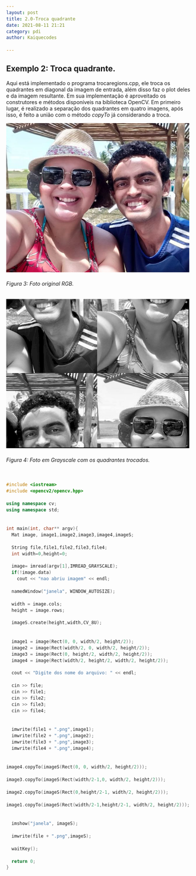 ```yaml
---
layout: post
title: 2.0-Troca quadrante
date: 2021-08-11 21:21
category: pdi
author: Kaiquecodes

---
```



## Exemplo 2: Troca quadrante.

Aqui está implementado o programa trocaregions.cpp, ele troca os quadrantes em diagonal da imagem de entrada, além disso faz o plot deles e da imagem resultante. Em sua implementação é aproveitado os construtores e métodos disponíveis na biblioteca OpenCV. Em primeiro lugar, é realizado a separação dos quadrantes em quatro imagens,
após isso, é feito a união com o método _copyTo_ já considerando a troca.

![ex2-original](gitbook/images/ex2-original.png)
###### Figura 3: Foto original RGB.

![ex2-resultado](gitbook/images/ex2-result.png)
###### Figura 4: Foto em Grayscale com os quadrantes trocados.

~~~c++

#include <iostream>
#include <opencv2/opencv.hpp>

using namespace cv;
using namespace std;


int main(int, char** argv){
  Mat image, image1,image2,image3,image4,imageS;

  String file,file1,file2,file3,file4;
  int width=0,height=0;
  
  image= imread(argv[1],IMREAD_GRAYSCALE);
  if(!image.data)
    cout << "nao abriu imagem" << endl;

  namedWindow("janela", WINDOW_AUTOSIZE);

  width = image.cols;
  height = image.rows;

  imageS.create(height,width,CV_8U);
   
 
  image1 = image(Rect(0, 0, width/2, height/2));
  image2 = image(Rect(width/2, 0, width/2, height/2));
  image3 = image(Rect(0, height/2, width/2, height/2));
  image4 = image(Rect(width/2, height/2, width/2, height/2));
 
  cout << "Digite dos nome do arquivo: " << endl;

  cin >> file;
  cin >> file1;
  cin >> file2;
  cin >> file3;
  cin >> file4;
  

  imwrite(file1 + ".png",image1);
  imwrite(file2 + ".png",image2);
  imwrite(file3 + ".png",image3);
  imwrite(file4 + ".png",image4);
 

image4.copyTo(imageS(Rect(0, 0, width/2, height/2))); 

image3.copyTo(imageS(Rect(width/2-1,0, width/2, height/2))); 

image2.copyTo(imageS(Rect(0,height/2-1, width/2, height/2))); 

image1.copyTo(imageS(Rect(width/2-1,height/2-1, width/2, height/2))); 


  imshow("janela", imageS);

  imwrite(file + ".png",imageS);
  
  waitKey();
  
  return 0;
}
~~~

